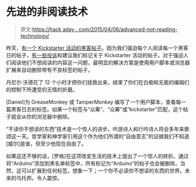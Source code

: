 # 先进的非阅读技术

> 原文:[https://hack aday . com/2015/04/06/advanced-not-reading-technology/](https://hackaday.com/2015/04/06/advanced-not-reading-technology/)

昨天，[有一个 Kickstarter 活动的黑客帖子](http://hackaday.com/2015/04/05/a-cellular-dev-kit-with-a-data-plan/)。因为我们强迫每个人阅读每一个黑客日的帖子，[有一些投诉](http://hackaday.com/2015/04/05/a-cellular-dev-kit-with-a-data-plan/#comment-2513285)和建议我们标记关于 Kickstarter 活动的帖子。对于强迫人们阅读他们不想阅读的内容这一问题，最明显的解决方案是使用用户脚本或浏览器扩展来自动删除带有不良标签的帖子。

丹尼尔·沃德花了 12 个小时才把你们拯救出来，结束了你们在白痴和无能的编辑们的控制下所遭受的无情的折磨。

[Daniel]为 GreaseMonkey 或 TamperMonkey 编写了一个用户脚本，查看每一篇黑客日志的标签。如果一个标签与“众筹”、“众筹”或“kickstarter”匹配，这个帖子就会从你的浏览器中删除。

“不读你不想读的东西”技术是一个惊人的进步。吟游诗人和行吟诗人将会多年来歌颂这一天。哲学家和神学家引用这个作为他们所谓的“自由意志”的证据我们不知道[威尔]是谁，但至少他现在自由了。

如果这还不够的话，[罗格]在这项改变生活的技术上提出了一个惊人的转折。通过将“Arduino”添加到黑名单标签中，所有标记为“Arduino”的帖子也会被删除。当然，这可以扩展到任何标签。想象一下；一个你不必读你不想读的东西的世界。未来的乌托邦。令人震惊。
